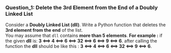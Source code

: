 ### Question_1: Delete the 3rd Element from the End of a Doubly Linked List
Consider a **Doubly Linked List (dll)**. Write a Python function that deletes the **3rd element from the end** of the list.  
You may assume that `dll` contains **more than 5 elements**.
**For example :**
if the given **dll** is: **3 <==> 4 <==> 6 <==> 32 <==> 6 <==> 9 <==> 6**. 
after calling the function the **dll** should be like this : **3 <==> 4 <==> 6 <==> 32 <==> 9 <==> 6**.
